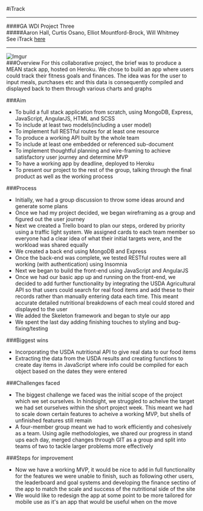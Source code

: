 #iTrack
___
####GA WDI Project Three<br>
#####Aaron Hall, Curtis Osano, Elliot Mountford-Brock, Will Whitmey<br>
See iTrack [here](https://i-track.herokuapp.com/#/)

---
![Imgur](http://i.imgur.com/srZk1Ku.png)
<br>
###Overview
For this collaborative project, the brief was to produce a MEAN stack app, hosted on Heroku. We chose to build an app where users could track their fitness goals and finances. The idea was for the user to input meals, purchases etc and this data is consequently compiled and displayed back to them through various charts and graphs

###Aim
* To build a full stack application from scratch, using MongoDB, Express, JavaScript, AngularJS, HTML and SCSS
* To include at least two models(including a user model)
* To implement full RESTful routes for at least one resource
* To produce a working API built by the whole team
* To include at least one embedded or referenced sub-document
* To implement thoughtful planning and wire-framing to achieve satisfactory user journey and determine MVP
* To have a working app by deadline, deployed to Heroku
* To present our project to the rest of the group, talking through the final product as well as the working process

###Process
* Initially, we had a group discussion to throw some ideas around and generate some plans
* Once we had my project decided, we began wireframing as a group and figured out the user journey
* Next we created a Trello board to plan our steps, ordered by priority using a traffic light system. We assigned cards to each team member so everyone had a clear idea of what their initial targets were, and the workload was shared equally
* We created a back end using MongoDB and Express
* Once the back-end was complete, we tested RESTful routes were all working (with authentication) using Insomnia
* Next we began to build the front-end using JavaScript and AngularJS
* Once we had our basic app up and running on the front-end, we decided to add further functionality by integrating the USDA Agricultural API so that users could search for real food items and add these to their records rather than manually entering data each time. This meant accurate detailed nutritional breakdowns of each meal could stored and displayed to the user
* We added the Skeleton framework and began to style our app
* We spent the last day adding finishing touches to styling and bug-fixing/testing

###Biggest wins
* Incorporating the USDA nutritional API to give real data to our food items
* Extracting the data from the USDA results and creating functions to create day items in JavaScript where info could be compiled for each object based on the dates they were entered

###Challenges faced
* The biggest challenge we faced was the initial scope of the project which we set ourselves. In hindsight, we struggled to acheive the target we had set ourselves within the short project week. This meant we had to scale down certain features to acheive a working MVP, but shells of unfinished features still remain
* A four-member group meant we had to work efficiently and cohesively as a team. Using agile methodologies, we shared our progress in stand ups each day, merged changes through GIT as a group and split into teams of two to tackle larger problems more effectively

###Steps for improvement
* Now we have a working MVP, it would be nice to add in full functionality for the features we were unable to finish, such as following other users, the leaderboard and goal systems and developing the finance sectino of the app to match the scale and success of the nutritional side of the site
* We would like to redesign the app at some point to be more tailored for mobile use as it's an app that would be useful when on the move
